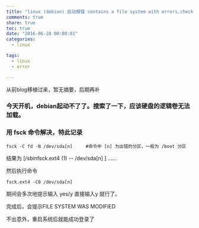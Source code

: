 ```yaml
---
title: "linux (debian) 启动报错 contains a file system with errors.check forced"
comments: true
share: true
toc: true
date: "2016-06-28 00:00:01"
categories:
  - linux

tags:
  - linux
  - error

---
```




从前blog移植过来，暂无摘要，后期再补

<!--more-->

  

### 今天开机，debian起动不了了。搜索了一下，应该硬盘的逻辑卷无法加载。

### 用 fsck 命令解决，特此记录


    fsck -C fd -N /dev/sda[n]     #命令中 [n] 为出错的分区，一般为 /boot 分区

结果为 [/sbinfsck.ext4 (1) -- /dev/sda[n] ] ......

然后执行命令

    fsck.ext4 -C0 /dev/sda[n]

期间会多次地提示输入 yes/y 直接输入y 就行了。

完成后，会提示FILE SYSTEM WAS MODIFIED

不出意外，重启系统后就能成功登录了
